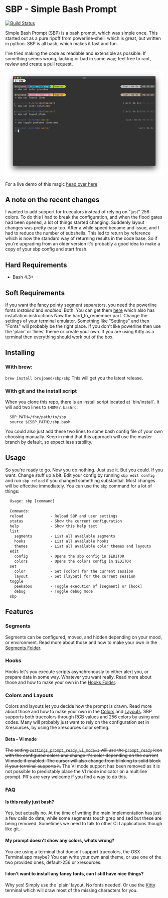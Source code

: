 # SBP - Simple Bash Prompt
[![Build Status](https://travis-ci.org/brujoand/sbp.svg?branch=master)](https://travis-ci.org/brujoand/sbp)

Simple Bash Prompt (SBP) is a bash prompt, which was simple once.
This started out as a pure ripoff from powerline-shell, which is great, but written in python.
SBP is all bash, which makes it fast and fun.

I've tried making the code as readable and extensible as possible.
If something seems wrong, lacking or bad in some way; feel free to rant, review and create a pull request.

![Screenshot](/resources/sbp_screenshot.png)

For a live demo of this magic [head over
here](https://asciinema.org/a/JuTQxC1wfoUr269Tzw8SMejVl)

## A note on the recent changes
I wanted to add support for trueculors instead of relying on "just" 256 colors.
To do this I had to break the configuration, and when the flood gates had been
opened, a lot of things started changing. Suddenly layout changes was pretty
easy too. After a while speed became and issue, and I had to reduce the number
of subshells. This led to return by reference which is now the standard way of
returning results in the code base. So if you're upgrading from an older version
it's probably a good idea to make a copy of your sbp config and start fresh.

## Hard Requirements
  - Bash 4.3+

## Soft Requirements
If you want the fancy pointy segment separators, you need the powerline fonts _installed_ and _enabled_. Both.
You can get them [here](https://github.com/powerline/fonts) which also has
installation instructions
Now the hard_to_remember part. Change the settings of your terminal emulator.
Something like "Settings" and then "Fonts" will probably be the right place.
If you don't like powerline then use the 'plain' or 'lines' theme or create your
own. If you are using Kitty as a terminal then everything should work out of the
box.

## Installing

### With brew:
`brew install brujoand/sbp/sbp`
This will get you the latest release.

### With git and the install script
When you clone this repo, there is an install script located at ´bin/install´.
It will add two lines to `$HOME/.bashrc`:
```
  SBP_PATH=/the/path/to/sbp
  source ${SBP_PATH}/sbp.bash
```
You could also just add these two lines to some bash config file of your own
choosing manually. Keep in mind that this approach will use the master branch
by default, so expect less stability.

## Usage
So you're ready to go. Now you do nothing. Just use it. But you could. If you want. Change stuff up a bit.
Edit your config by running `sbp edit config` and run `sbp reload` if you changed
something substantial. Most changes will be effective immediately.
You can use the `sbp` command for a lot of things:
```
  Usage: sbp [command]

  Commands:
  reload            - Reload SBP and user settings
  status            - Show the current configuration
  help              - Show this help text
  list
    segments        - List all available segments
    hooks           - List all available hooks
    themes          - List all available color themes and layouts
  edit
    config          - Opens the sbp config in $EDITOR
    colors          - Opens the colors config in $EDITOR
  set
    color           - Set [color] for the current session
    layout          - Set [layout] for the current session
  toggle
    peekaboo        - Toggle execution of [segment] or [hook]
    debug           - Toggle debug mode
  sbp
```

## Features
### Segments
Segments can be configured, moved, and hidden depending on your mood, or
environment. Read more about those and how to make your own in the [Segments
Folder](/src/segments).

### Hooks
Hooks let's you execute scripts asynchronously to either alert you, or prepare
data in some way. Whatever you want really. Read more about those and how to
make your own in the [Hooks Folder](/src/hooks).

### Colors and Layouts
Colors and layouts let you decide how the prompt is drawn. Read more about those
and how to make your own in the [Colors](/src/colors) and
[Layouts](/src/layouts). SBP supports both truecolors through RGB values and 256 colors
by using ansi codes. Many will probably just want to rely on the configuration
set in Xresources, by using the xresources color setting.

#### Beta - VI mode
~~The setting `settings_prompt_ready_vi_mode=1` will use the `prompt_ready` icon
with the configured colors and change it's color depending on the current VI
mode if enabled. The cursor will also change from blinking to solid block if
your terminal supports it.~~
The VI mode support has been removed as it is not possible to predictably place
the VI mode indicator on a multiline prompt. PR's are very welcome if you find a
way to do this.

### FAQ

#### Is this really just bash?
Yes, but actually no. At the time of writing the main implementation has
just a few calls do date, while some segments touch grep and sed but these
are being removed. Sometimes we need to talk to other CLI applications though like
git.

#### My prompt doesn't show any colors, whats wrong?
You are using a terminal that doesn't support truecolors, the OSX Terminal.app maybe?
You can write your own ansi theme, or use one of the two provided ones, default-256 or xresources.

#### I don't want to install any fancy fonts, can I still have nice things?
Why yes! Simply use the 'plain' layout. No fonts needed. Or use the
[Kitty](https://sw.kovidgoyal.net/kitty/) terminal which will draw most of the
missing characters for you.
